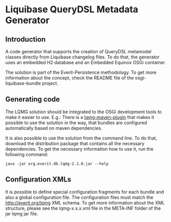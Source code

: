 Liquibase QueryDSL Metadata Generator
=====================================

## Introduction

A code generator that supports the creation of QueryDSL metamodel classes
directly from Liquibase changelog files. To do that, the generator uses
an embedded H2 database and an Embedded Equinox OSGi container.

The solution is part of the Everit-Persistence methodology. To get more
information about the concept, check the README file of the
osgi-liquibase-bundle project.

## Generating code

The LQMG solution should be integrated to the OSGi development tools to
make it easier to use. E.g.: There is a [lqmg-maven-plugin][1] that makes it
possible to use the solution in the way, that bundles are configured
automatically based on maven dependencies.

It is also possible to use the solution from the command line. To do that,
download the distribution package that contains all the necessary
dependencies. To get the necessary information how to use it, run the
following command:

<pre><code>java -jar org.everit.db.lqmg-2.1.0.jar --help</code></pre>

## Configuration XMLs

It is possible to define special configuration fragments for each bundle
and also a global configuration file. The configuration files must match
the http://everit.org/lqmg XML schema. To get more information about the
XML structure, please see the lqmg-x.x.x.xml file in the META-INF folder
of the jar lqmg jar file.

[1]: https://github.com/everit-org/lqmg-maven-plugin